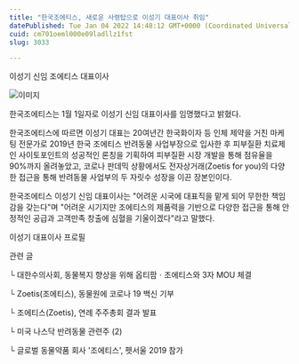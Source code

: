```yaml
---
title: "한국조에티스, 새로운 사령탑으로 이성기 대표이사 취임"
datePublished: Tue Jan 04 2022 14:48:12 GMT+0000 (Coordinated Universal Time)
cuid: cm701oeml000e09ladllz1fst
slug: 3033

---
```



이성기 신임 조에티스 대표이사

![이미지](https://cdn.hashnode.com/res/hashnode/image/upload/v1739251902774/8adcfa13-9315-4d36-9775-1156773f501e.png)

한국조에티스는 1월 1일자로 이성기 신임 대표이사를 임명했다고 밝혔다.

한국조에티스에 따르면 이성기 대표는 20여년간 한국화이자 등 인체 제약을 거친 마케팅 전문가로 2019년 한국 조에티스 반려동물 사업부장으로 입사한 후 피부질환 치료제인 사이토포인트의 성공적인 론칭을 기획하여 피부질환 시장 개발을 통해 점유율을 90%까지 올려놓았고, 코로나 판데믹 상황에서도 전자상거래(Zoetis for you)의 다양한 접근을 통해 반려동물 사업부의 두 자릿수 성장을 이끈 장본인이다.

한국조에티스 이성기 신임 대표이사는 "어려운 시국에 대표직을 맡게 되어 무한한 책임감을 갖는다"며 "어려운 시기지만 조에티스의 제품력을 기반으로 다양한 접근을 통해 안정적인 공급과 고객만족 창출에 심혈을 기울이겠다"라고 말했다.

이성기 대표이사 프로필

관련 글

└ 대한수의사회, 동물복지 향상을 위해 옵티팜ㆍ조에티스와 3자 MOU 체결

└ Zoetis(조에티스), 동물원에 코로나 19 백신 기부

└ 조에티스(Zoetis), 연례 주주총회 결과 발표

└ 미국 나스닥 반려동물 관련주 (2)

└ 글로벌 동물약품 회사 '조에티스', 펫서울 2019 참가